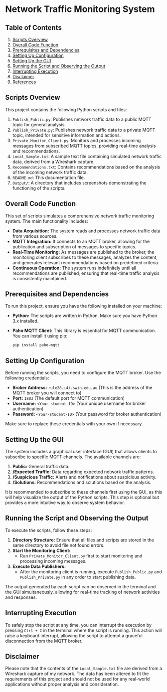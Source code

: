 # Network Traffic Monitoring System

## Table of Contents

1. [Scripts Overview](#scripts-overview)
2. [Overall Code Function](#overall-code-function)
3. [Prerequisites and Dependencies](#prerequisites-and-dependencies)
4. [Setting Up Configuration](#setting-up-configuration)
5. [Setting Up the GUI](#setting-up-the-gui)
6. [Running the Script and Observing the Output](#running-the-script-and-observing-the-output)
7. [Interrupting Execution](#interrupting-execution)
8. [Disclaimer](#disclaimer)
9. [References](#references)

## Scripts Overview

This project contains the following Python scripts and files:

1. `Publish_Public.py`: Publishes network traffic data to a public MQTT topic for general analysis.
2. `Publish_Private.py`: Publishes network traffic data to a private MQTT topic, intended for sensitive information and actions.
3. `Private_Monitor_Client.py`: Monitors and processes incoming messages from subscribed MQTT topics, providing real-time analysis and recommendations.
4. `Local_Sample.txt`: A sample text file containing simulated network traffic data, derived from a Wireshark capture.
5. `Recommendations.txt`: Contains recommendations based on the analysis of the incoming network traffic data.
6. `README.md`: This documentation file.
7. `Output/`: A directory that includes screenshots demonstrating the functioning of the scripts.

## Overall Code Function

This set of scripts simulates a comprehensive network traffic monitoring system. The main functionality includes:

- **Data Acquisition:** The system reads and processes network traffic data from various sources.
- **MQTT Integration:** It connects to an MQTT broker, allowing for the publication and subscription of messages to specific topics.
- **Real-Time Monitoring:** As messages are published to the broker, the monitoring client subscribes to these messages, analyzes the content, and generates relevant recommendations based on predefined criteria.
- **Continuous Operation:** The system runs indefinitely until all recommendations are published, ensuring that real-time traffic analysis is consistently maintained.

## Prerequisites and Dependencies

To run this project, ensure you have the following installed on your machine:

- **Python:** The scripts are written in Python. Make sure you have Python 3.x installed.
- **Paho MQTT Client:** This library is essential for MQTT communication. You can install it using pip:

  ```bash
  pip install paho-mqtt
  ```

## Setting Up Configuration

Before running the scripts, you need to configure the MQTT broker. Use the following credentials:

- **Broker Address:** `rule28.i4t.swin.edu.au` (This is the address of the MQTT broker you will connect to)
- **Port:** `1883` (The default port for MQTT communication)
- **Username:** `<Your-student-ID>` (Your unique username for broker authentication)
- **Password:** `<Your-student-ID>` (Your password for broker authentication)

Make sure to replace these credentials with your own if necessary.

## Setting Up the GUI

The system includes a graphical user interface (GUI) that allows clients to subscribe to specific MQTT channels. The available channels are:

1. **Public:** General traffic data.
2. **<Your-student-ID>/Expected Traffic:** Data regarding expected network traffic patterns.
3. **<Your-student-ID>/Suspicious Traffic:** Alerts and notifications about suspicious activity.
4. **<Your-student-ID>/Solutions:** Recommendations and solutions based on the analysis.

It is recommended to subscribe to these channels first using the GUI, as this will help visualize the output of the Python scripts. This step is optional but provides a more intuitive way to observe system behavior.

## Running the Script and Observing the Output

To execute the scripts, follow these steps:

1. **Directory Structure:** Ensure that all files and scripts are stored in the same directory to avoid file not found errors.
2. **Start the Monitoring Client:**
   - Run `Private_Monitor_Client.py` first to start monitoring and processing incoming messages.
3. **Execute Data Publishers:**
   - After the monitoring client is running, execute `Publish_Public.py` and `Publish_Private.py` in any order to start publishing data.

The output generated by each script can be observed in the terminal and the GUI simultaneously, allowing for real-time tracking of network activities and responses.

## Interrupting Execution

To safely stop the script at any time, you can interrupt the execution by pressing `Ctrl + C` in the terminal where the script is running. This action will raise a keyboard interrupt, allowing the script to attempt a graceful disconnection from the MQTT broker.

## Disclaimer

Please note that the contents of the `Local_Sample.txt` file are derived from a Wireshark capture of my network. The data has been altered to fit the requirements of this project and should not be used for any real-world applications without proper analysis and consideration.
